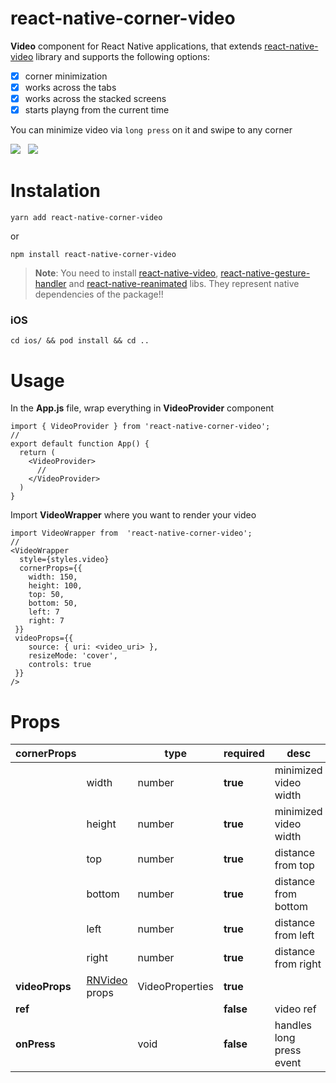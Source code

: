 # react-native-corner-video
**Video** component for React Native applications, that extends [react-native-video](https://github.com/react-native-video/react-native-video) library and supports the following options:

 - [x] corner minimization
 - [x] works across the tabs
 - [x] works across the stacked screens
 - [x] starts playng from the current time

You can minimize video via `long press` on it and swipe to any corner

<img src="https://media1.giphy.com/media/iL8ct1yWqcAYWxN6mO/giphy.gif" /> &nbsp;
<img src="https://media1.giphy.com/media/3DTnHEQv2r9x0TgpaK/giphy.gif" />

# Instalation

    yarn add react-native-corner-video
or

    npm install react-native-corner-video

> **Note**: 
> You need to install [react-native-video](https://github.com/react-native-video/react-native-video), [react-native-gesture-handler](https://docs.swmansion.com/react-native-gesture-handler/docs/#installation) and [react-native-reanimated](https://docs.swmansion.com/react-native-reanimated/docs) libs. They represent native dependencies of the package!!

### iOS

    cd ios/ && pod install && cd ..

# Usage
In the **App.js** file, wrap everything in **VideoProvider** component

    import { VideoProvider } from 'react-native-corner-video';
	//
	export default function App() {
	  return (
		<VideoProvider>
		  //
		</VideoProvider>
	  )
	}

Import **VideoWrapper**  where you want to render your video

    import VideoWrapper from  'react-native-corner-video';
    //
    <VideoWrapper
	  style={styles.video}
	  cornerProps={{
		width: 150,
		height: 100,
		top: 50,
		bottom: 50,
		left: 7
		right: 7
	 }}
	 videoProps={{
	    source: { uri: <video_uri> },
	    resizeMode: 'cover',
		controls: true
	 }}
    />

# Props

|cornerProps||type|required|desc
|--|--|--|--|--|
|  |width|number|**true**|minimized video width|
|  |height|number|**true**|minimized video width|
||top|number|**true**|distance from top|
||bottom|number|**true**|distance from bottom|
||left|number|**true**|distance from left|
||right|number|**true**|distance from right|
|**videoProps**|[RNVideo](https://github.com/react-native-video/react-native-video#configurable-props) props|VideoProperties|**true**|
|**ref**|||**false**|video ref|
|**onPress**||void|**false**|handles long press event|
